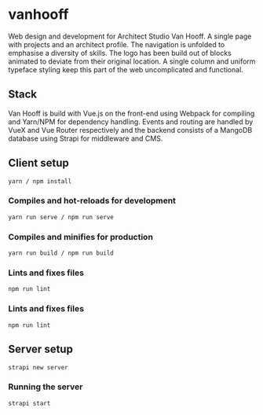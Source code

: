 # vanhooff

Web design and development for Architect Studio Van Hooff. A single page with projects and an architect profile. The navigation is unfolded to emphasise a diversity of skills. The logo has been build out of blocks animated to deviate from their original location. A single column and uniform typeface styling keep this part of the web uncomplicated and functional.

## Stack

Van Hooff is build with Vue.js on the front-end using Webpack for compiling and Yarn/NPM for dependency handling. Events and routing are handled by VueX and Vue Router respectively and the backend consists of a MangoDB database using Strapi for middleware and CMS. 

## Client setup
```
yarn / npm install
```

### Compiles and hot-reloads for development
```
yarn run serve / npm run serve
```

### Compiles and minifies for production
```
yarn run build / npm run build
```

### Lints and fixes files
```
npm run lint
```

### Lints and fixes files
```
npm run lint
```

## Server setup
```
strapi new server
```

### Running the server
```
strapi start
```
